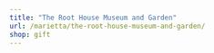 ```yaml
---
title: "The Root House Museum and Garden"
url: /marietta/the-root-house-museum-and-garden/
shop: gift
---
```

